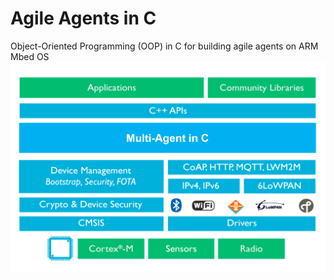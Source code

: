 # Agile Agents in C 
Object-Oriented Programming (OOP) in C for building agile agents on ARM Mbed OS
![alt text](https://github.com/rqg0717/Agile-Agents-in-C/blob/master/middleware.png)
